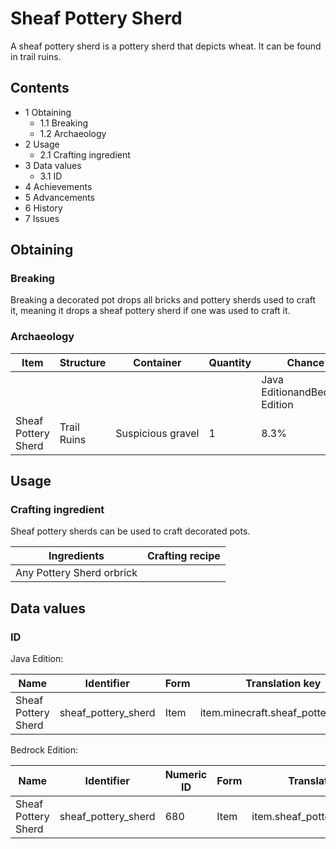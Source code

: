 # Sheaf Pottery Sherd
A sheaf pottery sherd is a pottery sherd that depicts wheat. It can be found in trail ruins.

## Contents
- 1 Obtaining
	- 1.1 Breaking
	- 1.2 Archaeology
- 2 Usage
	- 2.1 Crafting ingredient
- 3 Data values
	- 3.1 ID
- 4 Achievements
- 5 Advancements
- 6 History
- 7 Issues

## Obtaining
### Breaking
Breaking a decorated pot drops all bricks and pottery sherds used to craft it, meaning it drops a sheaf pottery sherd if one was used to craft it.

### Archaeology
| Item                | Structure   | Container         | Quantity | Chance                         |
|---------------------|-------------|-------------------|----------|--------------------------------|
|                     |             |                   |          | Java EditionandBedrock Edition |
| Sheaf Pottery Sherd | Trail Ruins | Suspicious gravel | 1        | 8.3%                           |

## Usage
### Crafting ingredient
Sheaf pottery sherds can be used to craft decorated pots.

| Ingredients               | Crafting recipe |
|---------------------------|-----------------|
| Any Pottery Sherd orbrick |                 |

## Data values
### ID
Java Edition:

| Name                | Identifier          | Form | Translation key                    |
|---------------------|---------------------|------|------------------------------------|
| Sheaf Pottery Sherd | sheaf_pottery_sherd | Item | item.minecraft.sheaf_pottery_sherd |

Bedrock Edition:

| Name                | Identifier          | Numeric ID | Form | Translation key               |
|---------------------|---------------------|------------|------|-------------------------------|
| Sheaf Pottery Sherd | sheaf_pottery_sherd | 680        | Item | item.sheaf_pottery_sherd.name |


